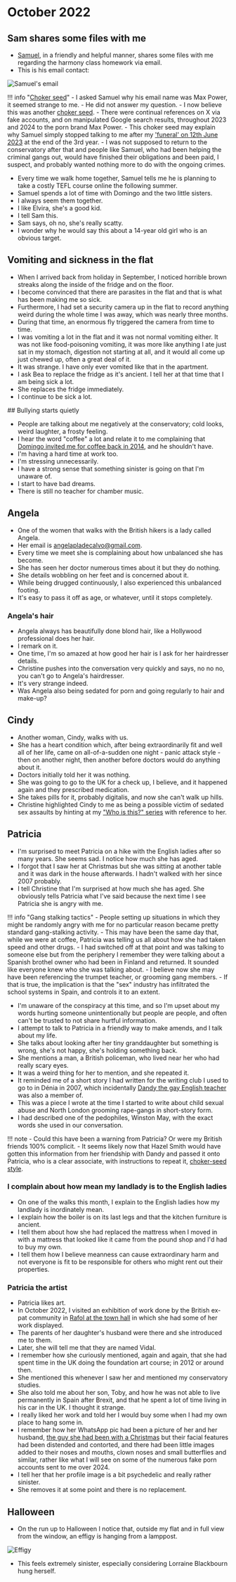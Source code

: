 # October 2022

<div id="google_translate_element"></div>
<script type="text/javascript" src="//translate.google.com/translate_a/element.js?cb=googleTranslateElementInit"></script>
<script type="text/javascript">
function googleTranslateElementInit() {
  new google.translate.TranslateElement({pageLanguage: 'en'}, 'google_translate_element');
}
</script>

## Sam shares some files with me

- [Samuel](september.md#harmony), in a friendly and helpful manner, shares some files with me regarding the harmony class homework via email.
- This is his email contact:

![Samuel's email](../../content/images/max-power.png)

!!! info "[Choker seed](march.md#planting-the-choker-seeds)"
    - I asked Samuel why his email name was Max Power, it seemed strange to me.
    - He did not answer my question.
    - I now believe this was another [choker seed](march.md#planting-the-choker-seeds).
    - There were continual references on X via fake accounts, and on manipulated Google search results, throughout 2023 and 2024 to the porn brand Max Power.
    - This choker seed may explain why Samuel simply stopped talking to me after my ['funeral' on 12th June 2023](../2023/june.md#monday-12th-june-2023) at the end of the 3rd year. 
    - I was not supposed to return to the conservatory after that and people like Samuel, who had been helping the criminal gangs out, would have finished their obligations and been paid, I suspect, and probably wanted nothing more to do with the ongoing crimes.

- Every time we walk home together, Samuel tells me he is planning to take a costly TEFL course online the following summer.
- Samuel spends a lot of time with Domingo and the two little sisters.
- I always seem them together.
- I like Elvira, she's a good kid.
- I tell Sam this.
- Sam says, oh no, she's really scatty.
- I wonder why he would say this about a 14-year old girl who is an obvious target.

## Vomiting and sickness in the flat

- When I arrived back from holiday in September, I noticed horrible brown streaks along the inside of the fridge and on the floor.
- I become convinced that there are parasites in the flat and that is what has been making me so sick.
- Furthermore, I had set a security camera up in the flat to record anything weird during the whole time I was away, which was nearly three months.
- During that time, an enormous fly triggered the camera from time to time.
- I was vomiting a lot in the flat and it was not normal vomiting either. It was not like food-poisoning vomiting, it was more like anything I ate just sat in my stomach, digestion not starting at all, and it would all come up just chewed up, often a great deal of it. 
- It was strange. I have only ever vomited like that in the apartment.
- I ask Bea to replace the fridge as it's ancient. I tell her at that time that I am being sick a lot.
- She replaces the fridge immediately.
- I continue to be sick a lot.

## Bullying starts quietly

- People are talking about me negatively at the conservatory; cold looks, weird laughter, a frosty feeling.
- I hear the word "coffee" a lot and relate it to me complaining that [Domingo invited me for coffee back in 2014](../early-years/2014.md#he-gets-to-me), and he shouldn't have.
- I'm having a hard time at work too.
- I'm stressing unnecessarily.
- I have a strong sense that something sinister is going on that I'm unaware of. 
- I start to have bad dreams.
- There is still no teacher for chamber music.

## Angela

- One of the women that walks with the British hikers is a lady called Angela. 
- Her email is angelapladecalvo@gmail.com.
- Every time we meet she is complaining about how unbalanced she has become.
- She has seen her doctor numerous times about it but they do nothing.
- She details wobbling on her feet and is concerned about it.
- While being drugged continuously, I also experienced this unbalanced footing.
- It's easy to pass it off as age, or whatever, until it stops completely.

### Angela's hair

- Angela always has beautifully done blond hair, like a Hollywood professional does her hair.
- I remark on it.
- One time, I'm so amazed at how good her hair is I ask for her hairdresser details.
- Christine pushes into the conversation very quickly and says, no no no, you can't go to Angela's hairdresser.
- It's very strange indeed.
- Was Angela also being sedated for porn and going regularly to hair and make-up?

## Cindy

- Another woman, Cindy, walks with us.
- She has a heart condition which, after being extraordinarily fit and well all of her life, came on all-of-a-sudden one night - panic attack style - then on another night, then another before doctors would do anything about it.
- Doctors initially told her it was nothing.
- She was going to go to the UK for a check up, I believe, and it happened again and they prescribed medication.
- She takes pills for it, probably digitalis, and now she can't walk up hills.
- Christine highlighted Cindy to me as being a possible victim of sedated sex assaults by hinting at my ["Who is this?" series](../2024/september.md#who-is-this) with reference to her.

## Patricia

- I'm surprised to meet Patricia on a hike with the English ladies after so many years. She seems sad. I notice how much she has aged.
- I forgot that I saw her at Christmas but she was sitting at another table and it was dark in the house afterwards. I hadn't walked with her since 2007 probably.
- I tell Christine that I'm surprised at how much she has aged. She obviously tells Patricia what I've said because the next time I see Patricia she is angry with me.

!!! info "Gang stalking tactics"
    - People setting up situations in which they might be randomly angry with me for no particular reason became pretty standard gang-stalking activity.
    - This may have been the same day that, while we were at coffee, Patricia was telling us all about how she had taken speed and other drugs.
    - I had switched off at that point and was talking to someone else but from the periphery I remember they were talking about a Spanish brothel owner who had been in Finland and returned. It sounded like everyone knew who she was talking about.
    - I believe now she may have been referencing the trumpet teacher, or grooming gang members.
    - If that is true, the implication is that the "sex" industry has infiltrated the school systems in Spain, and controls it to an extent.

- I'm unaware of the conspiracy at this time, and so I'm upset about my words hurting someone unintentionally but people are people, and often can't be trusted to not share hurtful information.
- I attempt to talk to Patricia in a friendly way to make amends, and I talk about my life.
- She talks about looking after her tiny granddaughter but something is wrong, she's not happy, she's holding something back.
- She mentions a man, a British policeman, who lived near her who had really scary eyes.
- It was a weird thing for her to mention, and she repeated it. 
- It reminded me of a short story I had written for the writing club I used to go to in Dénia in 2007, which incidentally [Dandy the gay English teacher](../early-years/2013.md#the-gays-leave-suddenly) was also a member of.
- This was a piece I wrote at the time I started to write about child sexual abuse and North London grooming rape-gangs in short-story form.
- I had described one of the pedophiles, Winston May, with the exact words she used in our conversation.

!!! note
    - Could this have been a warning from Patricia? Or were my British friends 100% complicit.
    - It seems likely now that Hazel Smith would have gotten this information from her friendship with Dandy and passed it onto Patricia, who is a clear associate, with instructions to repeat it, [choker-seed style](march.md#planting-the-choker-seeds). 

### I complain about how mean my landlady is to the English ladies

- On one of the walks this month, I explain to the English ladies how my landlady is inordinately mean.
- I explain how the boiler is on its last legs and that the kitchen furniture is ancient.
- I tell them about how she had replaced the mattress when I moved in with a mattress that looked like it came from the pound shop and I'd had to buy my own.
- I tell them how I believe meanness can cause extraordinary harm and not everyone is fit to be responsible for others who might rent out their properties.

### Patricia the artist

- Patricia likes art.
- In October 2022, I visited an exhibition of work done by the British ex-pat community in [Rafol at the town hall](https://www.google.com/maps/place/Ajuntament+del+R%C3%A0fol+d'Alm%C3%BAnia/@38.8200919,-0.0520956,18z/data=!4m15!1m8!3m7!1s0xd61e2ab47bb7d15:0x499dd1fc9b8e3f35!2s03778+Beniarbeig,+Alicante,+Spain!3b1!8m2!3d38.8218528!4d-0.0034972!16s%2Fm%2F02qm1tx!3m5!1s0xd61fccb4aa646d1:0x63c42ca79fc9d172!8m2!3d38.8204348!4d-0.0524316!16s%2Fg%2F1z44bdrnn?entry=ttu&g_ep=EgoyMDI1MDcwNi4wIKXMDSoASAFQAw%3D%3D) in which she had some of her work displayed.
- The parents of her daughter's husband were there and she introduced me to them. 
- Later, she will tell me that they are named Vidal.
- I remember how she curiously mentioned, again and again, that she had spent time in the UK doing the foundation art course; in 2012 or around then.
- She mentioned this whenever I saw her and mentioned my conservatory studies. 
- She also told me about her son, Toby, and how he was not able to live permanently in Spain after Brexit, and that he spent a lot of time living in his car in the UK. I thought it strange.
- I really liked her work and told her I would buy some when I had my own place to hang some in.
- I remember how her WhatsApp pic had been a picture of her and her husband, [the guy she had been with a Christmas](../2021/december.md#chinese) but their facial features had been distended and contorted, and there had been little images added to their noses and mouths, clown noses and small butterflies and similar, rather like what I will see on some of the numerous fake porn accounts sent to me over 2024.
- I tell her that her profile image is a bit psychedelic and really rather sinister.
- She removes it at some point and there is no replacement.

## Halloween

- On the run up to Halloween I notice that, outside my flat and in full view from the window, an effigy is hanging from a lamppost. 

![Effigy](../../content/images/threats/effigy-2.png)

- This feels extremely sinister, especially considering Lorraine Blackbourn hung herself.
